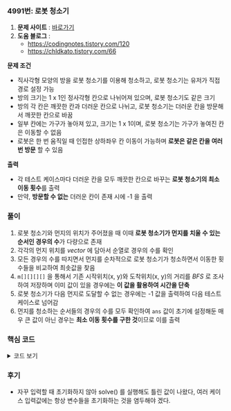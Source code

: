 ### 4991번: 로봇 청소기

1. **문제 사이트** : [바로가기](https://www.acmicpc.net/problem/4991)
2. **도움 블로그** : 
    - https://codingnotes.tistory.com/120
    - https://chldkato.tistory.com/66

**문제 조건**
- 직사각형 모양의 방을 로봇 청소기를 이용해 청소하고, 로봇 청소기는 유저가 직접 경로 설정 가능
- 방의 크기는 1 x 1인 정사각형 칸으로 나뉘어져 있으며, 로봇 청소기도 같은 크기
- 방의 각 칸은 깨끗한 칸과 더러운 칸으로 나뉘고, 로봇 청소기는 더러운 칸을 방문해서 깨끗한 칸으로 바꿈
- 일부 칸에는 가구가 놓아져 있고, 크기는 1 x 1이며, 로봇 청소기는 가구가 놓여진 칸은 이동할 수 없음
- 로봇은 한 번 움직일 때 인접한 상하좌우 칸 이동이 가능하며 **로봇은 같은 칸을 여러 번 방문** 할 수 있음

**출력**  
- 각 테스트 케이스마다 더러운 칸을 모두 깨끗한 칸으로 바꾸는 **로봇 청소기의 최소 이동 횟수**를 출력
- 만약, **방문할 수 없는** 더러운 칸이 존재 시에 -1 을 출력

### 풀이
1. 로봇 청소기와 먼지의 위치가 주어졌을 때 이때 **로봇 청소기가 먼지를 치울 수 있는 순서인 경우의 수**가 다량으로 존재
2. 각각의 먼지 위치를 _vector_ 에 담아서 순열로 경우의 수를 확인
3. 모든 경우의 수를 따지면서 먼지를 순차적으로 로봇 청소기가 청소하면서 이동한 횟수들을 비교하여 최솟값을 찾음
4. `m[][][][]` 을 통해서 기존 시작위치(x, y)와 도착위치(x, y)의 거리를 _BFS_ 로 조사하여 저장하며 이미 값이 있을 경우에는 **이 값을 활용하여 시간을 단축**
5. 로봇 청소기가 다음 먼지로 도달할 수 없는 경우에는 -1 값을 출력하여 다음 테스트 케이스로 넘어감
6. 먼지를 청소하는 순서들의 경우의 수를 모두 확인하여 `ans` 값이 초기에 설정해둔 매우 큰 값이 아닌 경우는 **최소 이동 횟수를 구한 것**이므로 이를 출력

### 핵심 코드

<details>
<summary>코드 보기</summary>

```cpp
void solve() {
    int ans = BIG_NUM;
    int m[MAX][MAX][MAX][MAX] = { 0, };

    do {
        pair<int, int> tr = robot;
        char tmp[MAX][MAX];

        for(int i = 0; i < h; i++) {
            for(int j = 0; j < w; j++) {
                tmp[i][j] = board[i][j];
            }
        }
        
        int move = 0;
        for(int i = 0; i < dust.size(); i++) {
            tmp[dust[i].X][dust[i].Y] = 'o';
            tmp[tr.X][tr.Y] = '.';
            
            if(m[tr.X][tr.Y][dust[i].X][dust[i].Y] == 0) {
                int dist = bfs(tmp, tr, dust[i]);
                m[tr.X][tr.Y][dust[i].X][dust[i].Y] = dist;

                if(dist == -1) {
                    move = BIG_NUM;
                    break;
                }
                
                move += dist;
            }
            else {
                if(m[tr.X][tr.Y][dust[i].X][dust[i].Y] == -1) {
                    move = BIG_NUM;
                    break;
                }
                
                move += m[tr.X][tr.Y][dust[i].X][dust[i].Y];
            }         
            tr = dust[i];
        }
        
        ans = min(ans, move);
    } while(next_permutation(dust.begin(), dust.end()));

    cout << (ans == BIG_NUM ? -1 : ans) << '\n';
}
```
- `ans`는 초기 매우 큰 값과, `m[][][][]` 은 시작위치(x, y)에서 도착위치(x, y)까지의 거리를 적어 놓는 배열
- 로봇의 가장 처음 시작 위치를 `tr`과 `tmp[][]` 값에 초기 `board[][]` 값을 저장
- `dust`에 저장된 먼지의 위치의 순서대로 방문하며 현재 로봇위치를 깨끗한 칸으로, 먼지가 있는 위치를 로봇으로 변경
- 만일 방문할 먼지 칸에 `m[][][][]`에 저장된 값이 없다면 _BFS_ 로 확인하여 로봇에서 먼지칸까지 거리를 확인
- 도달할 수 있는 거리라면 값을 저장하고, 도달할 수 없는 칸이라면은 `move` 값을 `BIG_NUM`으로 하여 반복문을 종료시켜 -1 값을 출력
- 만일 해당 위치의 거리 값이 `m[][][][]`에 있으며 -1 값이 아니면은 도달할 수 있는 것이므로 `move` 값에 합산
- 로봇의 위치를 해당 먼지 위치로 저장하여 모든 먼지를 치울 때까지 반복
- 최종적으로 로봇 청소기가 돌면서 먼지를 순차적으로 깨끗하게 한 이동 횟수인 `move`와 최소 이동거리인 `ans`와 비교하여 더 최솟값을 갱신
- dust에 저장된 먼지들을 순열로 조합하여 먼지를 돌면서 순회할 순서의 경우의 수를 다 확인하도록 함
- 최종적으로 `ans`에 저장된 값이 `BIG_NUM`이 아니면은 모든 먼지를 치울 수 있는 것이므로 값을 출력
</details>

### 후기
- 자꾸 입력할 때 초기화하지 않아 solve() 를 실행해도 틀린 값이 나왔다, 여러 케이스 입력값에는 항상 변수들을 초기화하는 것을 염두해야 겠다.